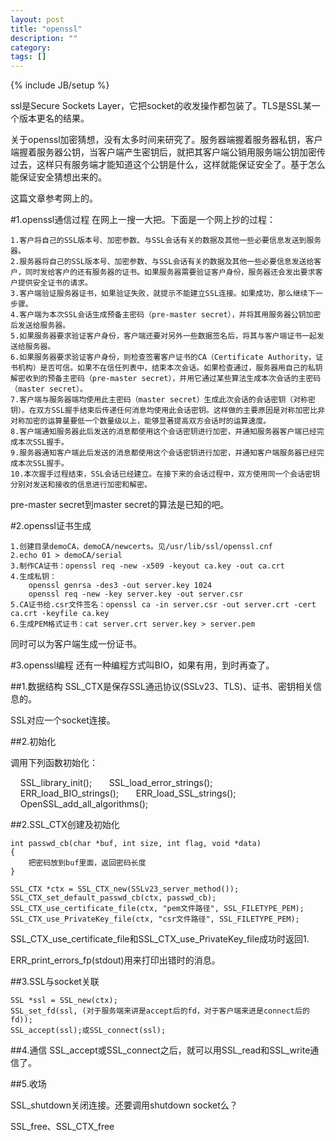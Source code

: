 ```yaml
---
layout: post
title: "openssl"
description: ""
category: 
tags: []
---
```

{% include JB/setup %}

ssl是Secure Sockets Layer，它把socket的收发操作都包装了。TLS是SSL某一个版本更名的结果。

关于openssl加密猜想，没有太多时间来研究了。服务器端握着服务器私钥，客户端握着服务器公钥，当客户端产生密钥后，就把其客户端公销用服务端公钥加密传过去，这样只有服务端才能知道这个公钥是什么，这样就能保证安全了。基于怎么能保证安全猜想出来的。

这篇文章参考网上的。

#1.openssl通信过程
在网上一搜一大把。下面是一个网上抄的过程：

    1.客户将自己的SSL版本号、加密参数、与SSL会话有关的数据及其他一些必要信息发送到服务器。
    2.服务器将自己的SSL版本号、加密参数、与SSL会话有关的数据及其他一些必要信息发送给客户，同时发给客户的还有服务器的证书。如果服务器需要验证客户身份，服务器还会发出要求客户提供安全证书的请求。
    3.客户端验证服务器证书，如果验证失败，就提示不能建立SSL连接。如果成功，那么继续下一步骤。
    4.客户端为本次SSL会话生成预备主密码（pre-master secret），并将其用服务器公钥加密后发送给服务器。
    5.如果服务器要求验证客户身份，客户端还要对另外一些数据签名后，将其与客户端证书一起发送给服务器。
    6.如果服务器要求验证客户身份，则检查签署客户证书的CA（Certificate Authority，证书机构）是否可信。如果不在信任列表中，结束本次会话。如果检查通过，服务器用自己的私钥解密收到的预备主密码（pre-master secret），并用它通过某些算法生成本次会话的主密码（master secret）。
    7.客户端与服务器端均使用此主密码（master secret）生成此次会话的会话密钥（对称密钥）。在双方SSL握手结束后传递任何消息均使用此会话密钥。这样做的主要原因是对称加密比非对称加密的运算量要低一个数量级以上，能够显著提高双方会话时的运算速度。
    8.客户端通知服务器此后发送的消息都使用这个会话密钥进行加密，并通知服务器客户端已经完成本次SSL握手。
    9.服务器通知客户端此后发送的消息都使用这个会话密钥进行加密，并通知客户端服务器已经完成本次SSL握手。
    10.本次握手过程结束，SSL会话已经建立。在接下来的会话过程中，双方使用同一个会话密钥分别对发送和接收的信息进行加密和解密。

pre-master secret到master secret的算法是已知的吧。

#2.openssl证书生成

    1.创建目录demoCA，demoCA/newcerts。见/usr/lib/ssl/openssl.cnf
    2.echo 01 > demoCA/serial
    3.制作CA证书：openssl req -new -x509 -keyout ca.key -out ca.crt
    4.生成私钥：
        openssl genrsa -des3 -out server.key 1024
        openssl req -new -key server.key -out server.csr
    5.CA证书给.csr文件签名：openssl ca -in server.csr -out server.crt -cert ca.crt -keyfile ca.key
    6.生成PEM格式证书：cat server.crt server.key > server.pem

同时可以为客户端生成一份证书。

#3.openssl编程
还有一种编程方式叫BIO，如果有用，到时再查了。

##1.数据结构
SSL_CTX是保存SSL通迅协议(SSLv23、TLS)、证书、密钥相关信息的。

SSL对应一个socket连接。

##2.初始化

调用下列函数初始化：

    SSL_library_init();  
    SSL_load_error_strings();  
    ERR_load_BIO_strings();  
    ERR_load_SSL_strings();  
    OpenSSL_add_all_algorithms();

##2.SSL_CTX创建及初始化

    int passwd_cb(char *buf, int size, int flag, void *data)
    {
        把密码放到buf里面，返回密码长度
    }

    SSL_CTX *ctx = SSL_CTX_new(SSLv23_server_method());
    SSL_CTX_set_default_passwd_cb(ctx, passwd_cb);
    SSL_CTX_use_certificate_file(ctx, "pem文件路径", SSL_FILETYPE_PEM);
    SSL_CTX_use_PrivateKey_file(ctx, "csr文件路径", SSL_FILETYPE_PEM);

SSL_CTX_use_certificate_file和SSL_CTX_use_PrivateKey_file成功时返回1.

ERR_print_errors_fp(stdout)用来打印出错时的消息。

##3.SSL与socket关联

    SSL *ssl = SSL_new(ctx);
    SSL_set_fd(ssl, (对于服务端来讲是accept后的fd，对于客户端来进是connect后的fd));
    SSL_accept(ssl);或SSL_connect(ssl);

##4.通信
SSL_accept或SSL_connect之后，就可以用SSL_read和SSL_write通信了。

##5.收场

SSL_shutdown关闭连接。还要调用shutdown socket么？

SSL_free、SSL_CTX_free


